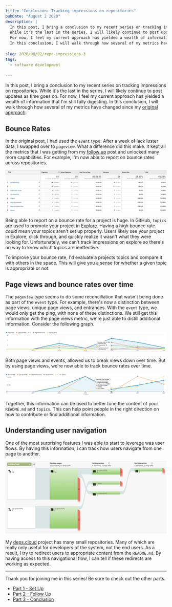 ```yaml
---
title: "Conclusion: Tracking impressions on repositories"
pubDate: "August 2 2020"
description: |
  In this post, I bring a conclusion to my recent series on tracking impressions on repositories.
  While it's the last in the series, I will likely continue to post updates as time goes on.
  For now, I feel my current approach has yielded a wealth of information that I'm still fully digesting.
  In this conclusion, I will walk through how several of my metrics have changed since my original approach.

slug: 2020/08/02/repo-impressions-3
tags:
  - software development

---
```


In this post, I bring a conclusion to my recent series on tracking impressions on repositories.
While it's the last in the series, I will likely continue to post updates as time goes on.
For now, I feel my current approach has yielded a wealth of information that I'm still fully digesting.
In this conclusion, I will walk through how several of my metrics have changed since my [original approach].

<!--more-->

## Bounce Rates

In the original post, I had used the `event` type.
After a week of lack luster data, I swapped over to `pageview`.
What a difference did this make.
It kept all the metrics that I was getting from my [follow up] post and unlocked many more capabilities.
For example, I'm now able to report on bounce rates across repositories.

![Repository Breakdown](/img/2020-08-02-repo-breakdown.png)

Being able to report on a bounce rate for a project is huge.
In GitHub, `topics` are used to promote your project in [Explore](https://github.com/explore).
Having a high bounce rate _could_ mean your topics aren't set up properly.
Users likely see your project in Explore, click through, and quickly realize it wasn't what they were looking for.
Unfortunately, we can't track impressions on explore so there's no way to know which topics are ineffective.

To improve your bounce rate, I'd evaluate a projects topics and compare it with others in the space.
This will give you a sense for whether a given topic is appropriate or not. 

## Page views and bounce rates over time

The `pageview` type seems to do some reconciliation that wasn't being done as part of the `event` type.
For example, there's now a distinction between page views, unique page views, and entrances.
With the `event` type, we would only get the ping, with none of these distinctions.
We still get this information with the page views metric, we're just able to distill additional information.
Consider the following graph.

![Page Views Over Time](/img/2020-08-02-pageviews-over-time.png)

Both page views and events, allowed us to break views down over time.
But by using page views, we're now able to track bounce rates over time.

![Bounce Rate Over Time](/img/2020-08-02-bouncerate-over-time.png)

Together, this information can be used to better tune the content of your `README.md` and `topics`.
This can help point people in the right direction on how to contribute or find additional information.

## Understanding user navigation

One of the most surprising features I was able to start to leverage was user flows.
By having this information, I can track how users navigate from one page to another.  

![Navigation Flow](/img/2020-08-02-navigation-flow.png)

My [deps.cloud](https://github.com/depscloud) project has many small repositories. 
Many of which are really only useful for developers of the system, not the end users.
As a result, I try to redirect users to appropriate content from the `README.md`.
By having access to this navigational flow, I can tell if these redirects are working as expected.

---

Thank you for joining me in this series!
Be sure to check out the other parts.

- [Part 1 - Set Up](/blog/2020/07/17/repo-impression-tracking/)
- [Part 2 - Follow Up](/blog/2020/07/27/repo-impressions-2/)
- [Part 3 - Conclusion](/blog/2020/08/02/repo-impressions-3/)

[original approach]: /blog/2020/07/17/repo-impression-tracking/
[follow up]: /blog/2020/07/27/repo-impressions-2/
